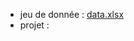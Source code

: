 - jeu de donnée : [data.xlsx](https://github.com/user-attachments/files/18455407/data.xlsx)
- projet : 
